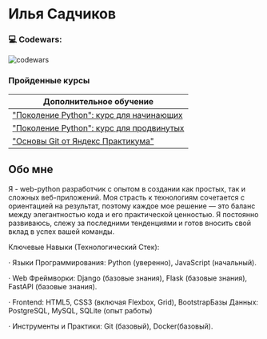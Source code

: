 # Илья Садчиков

### 💻 Codewars:

![codewars](https://www.codewars.com/users/Hare1901/badges/large)

### Пройденные курсы

| Дополнительное обучение | 
|---------------|
| ["Поколение Python": курс для начинающих](https://stepik.org/course/58852/) |
| ["Поколение Python": курс для продвинутых](https://stepik.org/course/68343/syllabus) |
| ["Основы Git от Яндекс Практикума"](https://practicum.yandex.ru/profile/git-basics/)


## Обо мне

Я - web-python разработчик с опытом в создании как простых, так и сложных веб-приложений. Моя страсть к технологиям сочетается с ориентацией на результат, поэтому каждое мое решение — это баланс между элегантностью кода и его практической ценностью. Я постоянно развиваюсь, слежу за последними тенденциями и готов вносить свой вклад в успех вашей команды.

Ключевые Навыки (Технологический Стек):

· Языки Программирования: Python (уверенно), JavaScript (начальный).

· Web Фреймворки: Django (базовые знания), Flask (базовые знания), FastAPI (базовые знания).

· Frontend: HTML5, CSS3 (включая Flexbox, Grid), BootstrapБазы Данных: PostgreSQL, MySQL, SQLite (опыт работы)

· Инструменты и Практики: Git (базовый), Docker(базовый).
